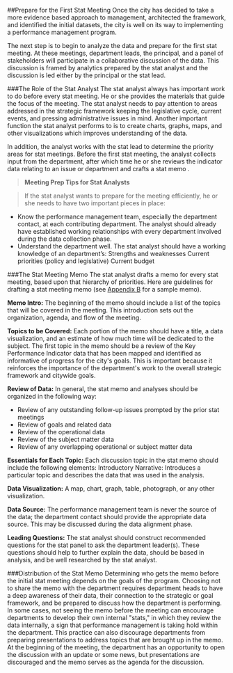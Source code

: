 ##Prepare for the First Stat Meeting
Once the city has decided to take a more evidence based approach to management, architected the framework, and identified the initial datasets, the city is well on its way to implementing a performance management program.

The next step is to begin to analyze the data and prepare for the first stat meeting. At these meetings, department leads, the principal, and a panel of stakeholders will participate in a collaborative discussion of the data. This discussion is framed by analytics prepared by the stat analyst and the discussion is led either by the principal or the stat lead.

###The Role of the Stat Analyst
The stat analyst always has important work to do before every stat meeting. He or she provides the materials that guide the focus of the meeting. The stat analyst needs to pay attention to areas addressed in the strategic framework keeping the legislative cycle, current events, and pressing administrative issues in mind.
Another important function the stat analyst performs to is to create charts, graphs, maps, and other visualizations which improves understanding of the data.

In addition, the analyst works with the stat lead to determine the priority areas for stat meetings. Before the first stat meeting, the analyst collects input from the department, after which time he or she reviews the indicator data relating to an issue or department and crafts a stat memo .

>**Meeting Prep Tips for Stat Analysts**

>If the stat analyst wants to prepare for the meeting efficiently, he or she needs to have two important pieces in place:
* Know the performance management team, especially the department contact, at each contributing department. The analyst should already have established working relationships with every department involved during the data collection phase.
* Understand the department well. The stat analyst should have a working knowledge of an department’s:
Strengths and weaknesses
Current priorities (policy and legislative)
Current budget

###The Stat Meeting Memo
The stat analyst drafts a memo for every stat meeting, based upon that hierarchy of priorities. 
Here are guidelines for drafting a stat meeting memo (see [Appendix B](appendix-b.md) for a sample memo).

**Memo Intro:** The beginning of the memo should include a list of the topics that will be covered in the meeting. This introduction sets out the organization, agenda, and flow of the meeting.

**Topics to be Covered:** Each portion of the memo should have a title, a data visualization, and an estimate of how much time will be dedicated to the subject. The first topic in the memo should be a review of the Key Performance Indicator data that has been mapped and identified as informative of progress for the city's goals. This is important because it reinforces the importance of the department's work to the overall strategic framework and citywide goals.

**Review of Data:** In general, the stat memo and analyses should be organized in the following way:
  * Review of any outstanding follow-up issues prompted by the prior stat meetings
  * Review of goals and related data
  * Review of the operational data
  * Review of the subject matter data
  * Review of any overlapping operational or subject matter data

**Essentials for Each Topic:** Each discussion topic in the stat memo should include the following elements:
Introductory Narrative: Introduces a particular topic and describes the data that was used in the analysis.

**Data Visualization:** A map, chart, graph, table, photograph, or any other visualization.

**Data Source:** The performance management team is never the source of the data; the department contact should provide the appropriate data source. This may be discussed during the data alignment phase.

**Leading Questions:** The stat analyst should construct recommended questions for the stat panel to ask the department leader(s). These questions should help to further explain the data, should be based in analysis, and be well researched by the stat analyst.

###Distribution of the Stat Memo
Determining who gets the memo before the initial stat meeting depends on the goals of the program. Choosing not to share the memo with the department requires department heads to have a deep awareness of their data, their connection to the strategic or goal framework, and be prepared to discuss how the department is performing. In some cases, not seeing the memo before the meeting can encourage departments to develop their own internal "stats," in which they review the data internally, a sign that performance management is taking hold within the department. This practice can also discourage departments from preparing presentations to address topics that are brought up in the memo. At the beginning of the meeting, the department has an opportunity to open the discussion with an update or some news, but presentations are discouraged and the memo serves as the agenda for the discussion. 
